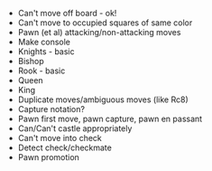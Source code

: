 - Can't move off board - ok!
- Can't move to occupied squares of same color
- Pawn (et al) attacking/non-attacking moves
- Make console
- Knights - basic
- Bishop
- Rook - basic
- Queen
- King
- Duplicate moves/ambiguous moves (like Rc8)
- Capture notation?
- Pawn first move, pawn capture, pawn en passant
- Can/Can't castle appropriately
- Can't move into check
- Detect check/checkmate
- Pawn promotion

